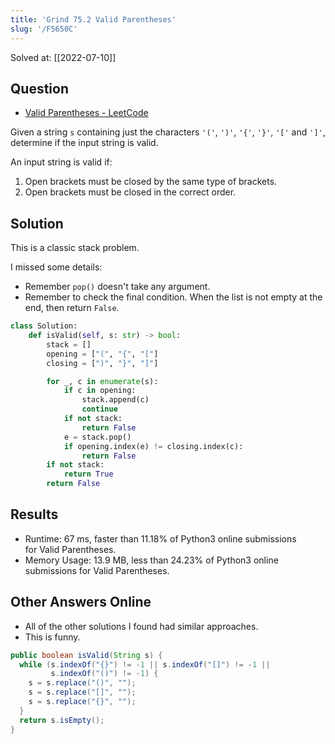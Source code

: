 ```yaml
---
title: 'Grind 75.2 Valid Parentheses'
slug: '/F5650C'
---
```


Solved at: [[2022-07-10]]

## Question

- [Valid Parentheses - LeetCode](https://leetcode.com/problems/valid-parentheses/)

Given a string `s` containing just the characters `'('`, `')'`, `'{'`, `'}'`, `'['` and `']'`, determine if the input string is valid.

An input string is valid if:

1.  Open brackets must be closed by the same type of brackets.
2.  Open brackets must be closed in the correct order.

## Solution

This is a classic stack problem.

I missed some details:

- Remember `pop()` doesn't take any argument.
- Remember to check the final condition. When the list is not empty at the end, then return `False`.

```python
class Solution:
    def isValid(self, s: str) -> bool:
        stack = []
        opening = ["(", "{", "["]
        closing = [")", "}", "]"]

        for _, c in enumerate(s):
            if c in opening:
                stack.append(c)
                continue
            if not stack:
                return False
            e = stack.pop()
            if opening.index(e) != closing.index(c):
                return False
        if not stack:
            return True
        return False

```

## Results

- Runtime: 67 ms, faster than 11.18% of Python3 online submissions for Valid Parentheses.
- Memory Usage: 13.9 MB, less than 24.23% of Python3 online submissions for Valid Parentheses.

## Other Answers Online

- All of the other solutions I found had similar approaches.
- This is funny.

```java
public boolean isValid(String s) {
  while (s.indexOf("{}") != -1 || s.indexOf("[]") != -1 ||
         s.indexOf("()") != -1) {
    s = s.replace("()", "");
    s = s.replace("[]", "");
    s = s.replace("{}", "");
  }
  return s.isEmpty();
}
```
